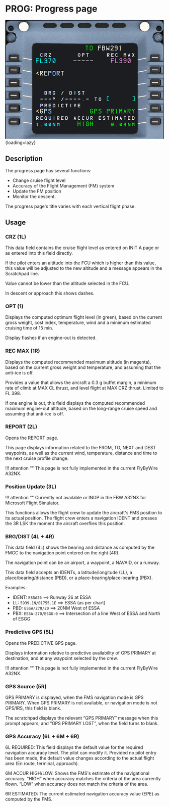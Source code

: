 # PROG: Progress page

![MCDU PROG](../../assets/a32nx-briefing/mcdu/mcdu-prog-page.png){loading=lazy}

## Description

The progress page has several functions:

- Change cruise flight level
- Accuracy of the Flight Management (FM) system
- Update the FM position
- Monitor the descent.

The progress page's title varies with each vertical flight phase.

## Usage

### CRZ (1L)

This data field contains the cruise flight level as entered on INIT A page or as entered into this field directly.

If the pilot enters an altitude into the FCU which is higher than this value, this value will be adjusted to the new 
altitude and a message appears in the Scratchpad line.

Value cannot be lower than the altitude selected in the FCU.

In descent or approach this shows dashes.

### OPT (1)

Displays the computed optimum flight level (in green), based on the current gross weight, cost index, temperature, 
wind and a minimum estimated cruising time of 15 min.

Display flashes if an engine-out is detected.

### REC MAX (1R)

Displays the computed recommended maximum altitude (in magenta), based on the current gross weight and temperature, 
and assuming that the anti-ice is off.

Provides a value that allows the aircraft a 0.3 g buffet margin, a minimum rate of climb at MAX CL thrust, and level 
flight at MAX CRZ thrust. Limited to FL 398.

If one engine is out, this field displays the computed recommended maximum engine-out altitude, based on the 
long-range cruise speed and assuming that anti-ice is off.

### REPORT (2L)

Opens the REPORT page.

This page displays information related to the FROM, TO, NEXT and DEST waypoints, as well as the current wind, 
temperature, distance and time to the next cruise profile change.

!!! attention ""
    This page is not fully implemented in the current FlyByWire A32NX.

### Position Update (3L)

!!! attention ""
    Currently not available or INOP in the FBW A32NX for Microsoft Flight Simulator.

This functions allows the flight crew to update the aircraft's FMS position to its actual position. The flight crew 
enters a navigation IDENT and presses the 3R LSK the moment the aircraft overflies this position.

### BRG/DIST (4L + 4R)

This data field (4L) shows the bearing and distance as computed by the FMGC to the navigation point entered on the 
right (4R).

The navigation point can be an airport, a waypoint, a NAVAID, or a runway.

This data field accepts an IDENTs, a latitude/longitude (LL), a place/bearing/distance (PBD), or a 
place-bearing/place-bearing (PBX).

Examples:

- IDENT: `ESSA26` ==> Runway 26 at ESSA
- LL: `5939.1N/01755.1E` ==> ESSA (as per chart)
- PBD: `ESSA/270/20` ==> 20NM West of ESSA
- PBX: `ESSA-270/ESGG-0` ==> Intersection of a line West of ESSA and North of ESGG

### Predictive GPS (5L)

Opens the PREDICTIVE GPS page.

Displays information relative to predictive availability of GPS PRIMARY at destination, and at any waypoint selected 
by the crew.

!!! attention ""
    This page is not fully implemented in the current FlyByWire A32NX.

### GPS Source (5R)

GPS PRIMARY is displayed, when the FMS navigation mode is GPS PRIMARY. When GPS PRIMARY is not available, or 
navigation mode is not GPS/IRS, this field is blank.

The scratchpad displays the relevant “GPS PRIMARY″ message when this prompt appears; and “GPS PRIMARY LOST”, when 
the field turns to blank.

### GPS Accuracy (6L + 6M + 6R)

6L REQUIRED: This field displays the default value for the required navigation accuracy level. The pilot can modify 
it. Provided no pilot entry has been made, the default value changes according to the actual flight area (En route, 
terminal, approach).

6M ACCUR HIGH/LOW: Shows the FMS's estimate of the navigational accuracy. “HIGH” when accuracy matches the criteria 
of the area currently flown. “LOW” when accuracy does not match the criteria of the area.

6R ESTIMATED: The current estimated navigation accuracy value (EPE) as computed by the FMS.
